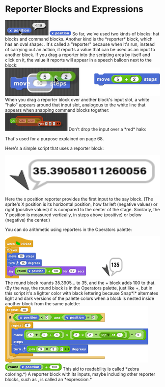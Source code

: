 # Reporter Blocks and Expressions

<img src="assets/images/image65.png" style="width:141px; height:50px">
<img src="assets/images/image66.png" style="width:70px; height:15px">
So far, we've used two kinds of blocks: hat blocks
and command blocks. Another kind is the *reporter* block, which has an
oval shape: . It's called a "reporter" because when it's run, instead of
carrying out an action, it reports a value that can be used as an input
to another block. If you drag a reporter into the scripting area by
itself and click on it, the value it reports will appear in a speech
balloon next to the block:

<img src="assets/images/image67.png" style="width:510px; height:92px">
When you drag a reporter block over
another block's input slot, a white "halo" appears around that input
slot, analogous to the white line that appears when snapping command
blocks together:

<img src="assets/images/image71.png" style="width:203px; height:59px">
Don't drop the input over a *red* halo:

That's used for a purpose explained on page 68.

Here's a simple script that uses a reporter block:

<img src="assets/images/image72.png" style="width:511px; height:131px">
Here the x position reporter provides the
first input to the say block. (The sprite's X position is its horizontal
position, how far left (negative values) or right (positive values) it
is compared to the center of the stage. Similarly, the Y position is
measured vertically, in steps above (positive) or below (negative) the
center.)

You can do arithmetic using reporters in the Operators palette:

<img src="assets/images/image76.png" style="width:601px; height:139px">
The round block rounds 35.3905... to 35,
and the + block adds 100 to that. (By the way, the round block is in the
Operators palette, just like +, but in this script it's a lighter color
with black lettering because Snap*!* alternates light and dark versions
of the palette colors when a block is nested inside another block from
the same palette:

<img src="assets/images/image80.png" style="width:466px; height:183px">


<img src="assets/images/image81.png" style="width:184px; height:23px">
This aid to readability is called *zebra
coloring.*) A reporter block with its inputs, maybe including other
reporter blocks, such as , is called an *expression.*
